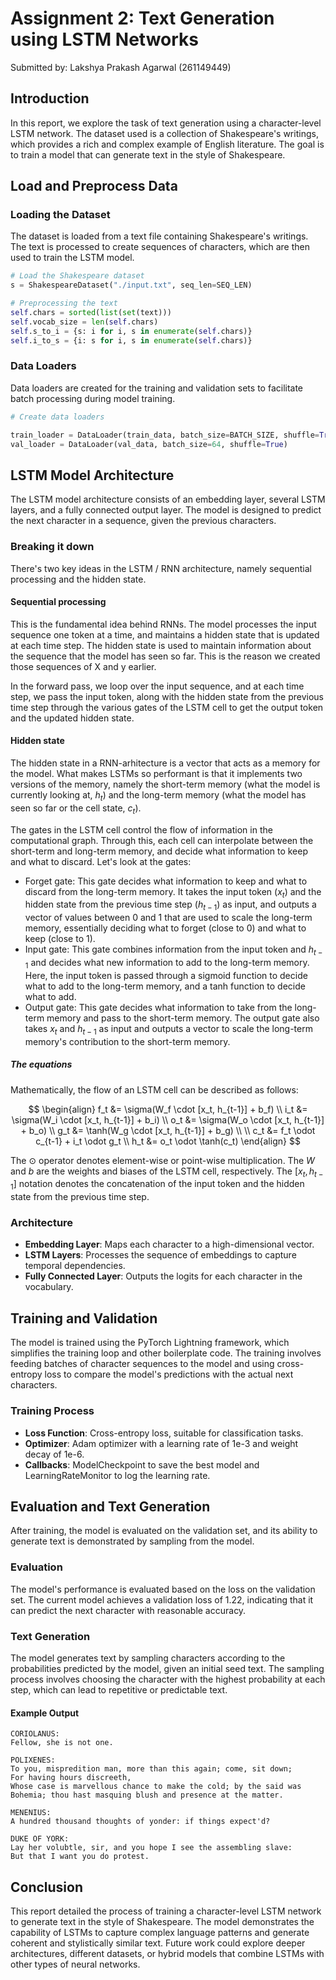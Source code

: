 # Assignment 2: Text Generation using LSTM Networks

Submitted by: Lakshya Prakash Agarwal (261149449)

## Introduction

In this report, we explore the task of text generation using a character-level LSTM network. The dataset used is a collection of Shakespeare's writings, which provides a rich and complex example of English literature. The goal is to train a model that can generate text in the style of Shakespeare.

## Load and Preprocess Data

### Loading the Dataset

The dataset is loaded from a text file containing Shakespeare's writings. The text is processed to create sequences of characters, which are then used to train the LSTM model.

```python
# Load the Shakespeare dataset
s = ShakespeareDataset("./input.txt", seq_len=SEQ_LEN)

# Preprocessing the text
self.chars = sorted(list(set(text)))
self.vocab_size = len(self.chars)
self.s_to_i = {s: i for i, s in enumerate(self.chars)}
self.i_to_s = {i: s for i, s in enumerate(self.chars)}
```

### Data Loaders

Data loaders are created for the training and validation sets to facilitate batch processing during model training.

```python
# Create data loaders

train_loader = DataLoader(train_data, batch_size=BATCH_SIZE, shuffle=True)
val_loader = DataLoader(val_data, batch_size=64, shuffle=True)
```

## LSTM Model Architecture

The LSTM model architecture consists of an embedding layer, several LSTM layers, and a fully connected output layer. The model is designed to predict the next character in a sequence, given the previous characters.

### Breaking it down

There's two key ideas in the LSTM / RNN architecture, namely sequential processing and the hidden state.

#### Sequential processing

This is the fundamental idea behind RNNs. The model processes the input sequence one token at a time, and maintains a hidden state that is updated at each time step. The hidden state is used to maintain information about the sequence that the model has seen so far. This is the reason we created those sequences of X and y earlier.

In the forward pass, we loop over the input sequence, and at each time step, we pass the input token, along with the hidden state from the previous time step through the various gates of the LSTM cell to get the output token and the updated hidden state.

#### Hidden state

The hidden state in a RNN-arhitecture is a vector that acts as a memory for the model. What makes LSTMs so performant is that it implements two versions of the memory, namely the short-term memory (what the model is currently looking at, $h_t$) and the long-term memory (what the model has seen so far or the cell state, $c_t$).

The gates in the LSTM cell control the flow of information in the computational graph. Through this, each cell can interpolate between the short-term and long-term memory, and decide what information to keep and what to discard. Let's look at the gates:

- Forget gate: This gate decides what information to keep and what to discard from the long-term memory. It takes the input token ($x_t$) and the hidden state from the previous time step ($h_{t-1}$) as input, and outputs a vector of values between 0 and 1 that are used to scale the long-term memory, essentially deciding what to forget (close to 0) and what to keep (close to 1).
- Input gate: This gate combines information from the input token and $h_{t-1}$ and decides what new information to add to the long-term memory. Here, the input token is passed through a sigmoid function to decide what to add to the long-term memory, and a tanh function to decide what to add.
- Output gate: This gate decides what information to take from the long-term memory and pass to the short-term memory. The output gate also takes $x_t$ and $h_{t-1}$ as input and outputs a vector to scale the long-term memory's contribution to the short-term memory.

##### The equations

Mathematically, the flow of an LSTM cell can be described as follows:

$$
\begin{align}
f_t &= \sigma(W_f \cdot [x_t, h_{t-1}] + b_f) \\
i_t &= \sigma(W_i \cdot [x_t, h_{t-1}] + b_i) \\
o_t &= \sigma(W_o \cdot [x_t, h_{t-1}] + b_o) \\
g_t &= \tanh(W_g \cdot [x_t, h_{t-1}] + b_g) \\
\\
c_t &= f_t \odot c_{t-1} + i_t \odot g_t \\
h_t &= o_t \odot \tanh(c_t)
\end{align}
$$

The $\odot$ operator denotes element-wise or point-wise multiplication. The $W$ and $b$ are the weights and biases of the LSTM cell, respectively. The $[x_t, h_{t-1}]$ notation denotes the concatenation of the input token and the hidden state from the previous time step.

### Architecture

- **Embedding Layer**: Maps each character to a high-dimensional vector.
- **LSTM Layers**: Processes the sequence of embeddings to capture temporal dependencies.
- **Fully Connected Layer**: Outputs the logits for each character in the vocabulary.

## Training and Validation

The model is trained using the PyTorch Lightning framework, which simplifies the training loop and other boilerplate code. The training involves feeding batches of character sequences to the model and using cross-entropy loss to compare the model's predictions with the actual next characters.

### Training Process

- **Loss Function**: Cross-entropy loss, suitable for classification tasks.
- **Optimizer**: Adam optimizer with a learning rate of 1e-3 and weight decay of 1e-6.
- **Callbacks**: ModelCheckpoint to save the best model and LearningRateMonitor to log the learning rate.

## Evaluation and Text Generation

After training, the model is evaluated on the validation set, and its ability to generate text is demonstrated by sampling from the model.

### Evaluation

The model's performance is evaluated based on the loss on the validation set. The current model achieves a validation loss of 1.22, indicating that it can predict the next character with reasonable accuracy.

### Text Generation

The model generates text by sampling characters according to the probabilities predicted by the model, given an initial seed text. The sampling process involves choosing the character with the highest probability at each step, which can lead to repetitive or predictable text.

#### Example Output

```
CORIOLANUS:
Fellow, she is not one.

POLIXENES:
To you, mispredition man, more than this again; come, sit down;
For having hours discreeth,
Whose case is marvellous chance to make the cold; by the said was Bohemia; thou hast masquing blush and presence at the matter.

MENENIUS:
A hundred thousand thoughts of yonder: if things expect'd?

DUKE OF YORK:
Lay her volubtle, sir, and you hope I see the assembling slave:
But that I want you do protest.
```

## Conclusion

This report detailed the process of training a character-level LSTM network to generate text in the style of Shakespeare. The model demonstrates the capability of LSTMs to capture complex language patterns and generate coherent and stylistically similar text. Future work could explore deeper architectures, different datasets, or hybrid models that combine LSTMs with other types of neural networks.
